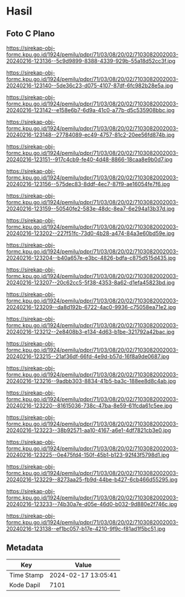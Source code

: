 # Hasil

## Foto C Plano

https://sirekap-obj-formc.kpu.go.id/1924/pemilu/pdpr/71/03/08/20/02/7103082002003-20240216-123136--5c9d9899-8388-4339-929b-55a18d52cc3f.jpg

https://sirekap-obj-formc.kpu.go.id/1924/pemilu/pdpr/71/03/08/20/02/7103082002003-20240216-123140--5de36c23-d075-4107-87df-6fc982b28e5a.jpg

https://sirekap-obj-formc.kpu.go.id/1924/pemilu/pdpr/71/03/08/20/02/7103082002003-20240216-123142--e158e6b7-6d9a-41c0-a77b-d5c535908bbc.jpg

https://sirekap-obj-formc.kpu.go.id/1924/pemilu/pdpr/71/03/08/20/02/7103082002003-20240216-123148--27784089-ec49-4757-81c2-20ee56fd874b.jpg

https://sirekap-obj-formc.kpu.go.id/1924/pemilu/pdpr/71/03/08/20/02/7103082002003-20240216-123151--917c4cb9-fe40-4d48-8866-18caa8e9b0d7.jpg

https://sirekap-obj-formc.kpu.go.id/1924/pemilu/pdpr/71/03/08/20/02/7103082002003-20240216-123156--575dec83-8ddf-4ec7-87f9-ae16054fe7f6.jpg

https://sirekap-obj-formc.kpu.go.id/1924/pemilu/pdpr/71/03/08/20/02/7103082002003-20240216-123159--50540fe2-583e-48dc-8ea7-6e294a13b37d.jpg

https://sirekap-obj-formc.kpu.go.id/1924/pemilu/pdpr/71/03/08/20/02/7103082002003-20240216-123202--227f51fc-73d0-4b28-a474-84a3e60bd59e.jpg

https://sirekap-obj-formc.kpu.go.id/1924/pemilu/pdpr/71/03/08/20/02/7103082002003-20240216-123204--b40a657e-e3bc-4826-bdfa-c875d515d435.jpg

https://sirekap-obj-formc.kpu.go.id/1924/pemilu/pdpr/71/03/08/20/02/7103082002003-20240216-123207--20c62cc5-5f38-4353-8a62-d1efa45823bd.jpg

https://sirekap-obj-formc.kpu.go.id/1924/pemilu/pdpr/71/03/08/20/02/7103082002003-20240216-123209--da8d192b-6722-4ac0-9936-c75058ea71e2.jpg

https://sirekap-obj-formc.kpu.go.id/1924/pemilu/pdpr/71/03/08/20/02/7103082002003-20240216-123212--2e8408b3-e134-4d63-b1be-321792a42bac.jpg

https://sirekap-obj-formc.kpu.go.id/1924/pemilu/pdpr/71/03/08/20/02/7103082002003-20240216-123215--21af36df-66fd-4e9d-b57d-16f8a9de0687.jpg

https://sirekap-obj-formc.kpu.go.id/1924/pemilu/pdpr/71/03/08/20/02/7103082002003-20240216-123216--9adbb303-8834-41b5-ba3c-188ee8d8c4ab.jpg

https://sirekap-obj-formc.kpu.go.id/1924/pemilu/pdpr/71/03/08/20/02/7103082002003-20240216-123220--81615036-738c-47ba-8e59-61fcda61c5ee.jpg

https://sirekap-obj-formc.kpu.go.id/1924/pemilu/pdpr/71/03/08/20/02/7103082002003-20240216-123223--38b92571-aa10-4167-a6e1-4df7821cb3e0.jpg

https://sirekap-obj-formc.kpu.go.id/1924/pemilu/pdpr/71/03/08/20/02/7103082002003-20240216-123225--0e475fd4-150f-45b1-b123-92f43f5798d1.jpg

https://sirekap-obj-formc.kpu.go.id/1924/pemilu/pdpr/71/03/08/20/02/7103082002003-20240216-123229--8273aa25-fb9d-44be-b427-6cb466d55295.jpg

https://sirekap-obj-formc.kpu.go.id/1924/pemilu/pdpr/71/03/08/20/02/7103082002003-20240216-123233--74b30a7e-d05e-46d0-b032-9d880e2f746c.jpg

https://sirekap-obj-formc.kpu.go.id/1924/pemilu/pdpr/71/03/08/20/02/7103082002003-20240216-123138--ef1bc057-b17e-4210-9f9c-f81ad1f5bc51.jpg


## Metadata

| Key        | Value               |
| ---------- | ------------------- |
| Time Stamp | 2024-02-17 13:05:41 |
| Kode Dapil | 7101                |



